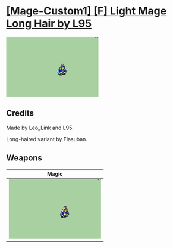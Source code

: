 # [\[Mage-Custom1\] \[F\] Light Mage Long Hair by L95](./)
 

<img src="./6.%20Magic/Magic_000.png" alt="[Mage-Custom1] [F] Light Mage Long Hair by L95 standing" />

## Credits

Made by Leo_Link and L95.

Long-haired variant by Flasuban.

## Weapons
 

|Magic |
|  :---: |
| <img alt="Magic animation" src="./6.%20Magic/Magic.gif" /> |

